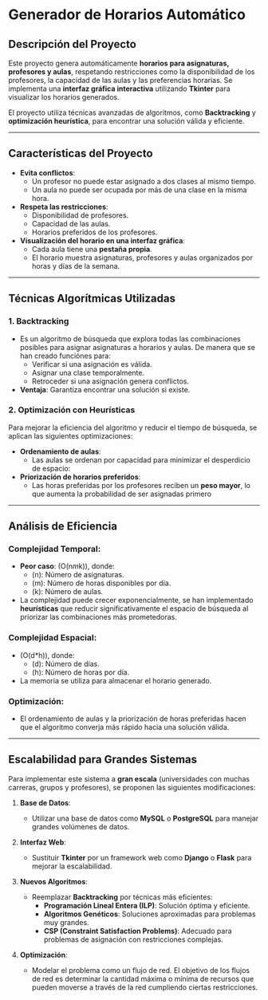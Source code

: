 # **Generador de Horarios Automático**

## **Descripción del Proyecto**
Este proyecto genera automáticamente **horarios para asignaturas, profesores y aulas**, respetando restricciones como la disponibilidad de los profesores, la capacidad de las aulas y las preferencias horarias. Se implementa una **interfaz gráfica interactiva** utilizando **Tkinter** para visualizar los horarios generados.

El proyecto utiliza técnicas avanzadas de algoritmos, como **Backtracking** y **optimización heurística**, para encontrar una solución válida y eficiente.

---

## **Características del Proyecto**
- **Evita conflictos**:
  - Un profesor no puede estar asignado a dos clases al mismo tiempo.
  - Un aula no puede ser ocupada por más de una clase en la misma hora.
- **Respeta las restricciones**:
  - Disponibilidad de profesores.
  - Capacidad de las aulas.
  - Horarios preferidos de los profesores.
- **Visualización del horario en una interfaz gráfica**:
  - Cada aula tiene una **pestaña propia**.
  - El horario muestra asignaturas, profesores y aulas organizados por horas y días de la semana.

---

## **Técnicas Algorítmicas Utilizadas**

### **1. Backtracking**
- Es un algoritmo de búsqueda que explora todas las combinaciones posibles para asignar asignaturas a horarios y aulas. De manera que se han creado funciónes para:
     - Verificar si una asignación es válida.
     - Asignar una clase temporalmente.
     - Retroceder si una asignación genera conflictos.
- **Ventaja**: Garantiza encontrar una solución si existe.

### **2. Optimización con Heurísticas**
Para mejorar la eficiencia del algoritmo y reducir el tiempo de búsqueda, se aplican las siguientes optimizaciones:
- **Ordenamiento de aulas**:
  - Las aulas se ordenan por capacidad para minimizar el desperdicio de espacio:
- **Priorización de horarios preferidos**:
  - Las horas preferidas por los profesores reciben un **peso mayor**, lo que aumenta la probabilidad de ser asignadas primero

---

## **Análisis de Eficiencia**

### **Complejidad Temporal**:
- **Peor caso**: \(O(n*m*k)\), donde:
  - \(n\): Número de asignaturas.
  - \(m\): Número de horas disponibles por día.
  - \(k\): Número de aulas.
- La complejidad puede crecer exponencialmente, se han implementado **heurísticas** que reducir significativamente el espacio de búsqueda al priorizar las combinaciones más prometedoras.

### **Complejidad Espacial**:
- \(O(d*h)\), donde:
  - \(d\): Número de días.
  - \(h\): Número de horas por día.
- La memoria se utiliza para almacenar el horario generado.

### **Optimización**:
- El ordenamiento de aulas y la priorización de horas preferidas hacen que el algoritmo converja más rápido hacia una solución válida.

---

## **Escalabilidad para Grandes Sistemas**
Para implementar este sistema a **gran escala** (universidades con muchas carreras, grupos y profesores), se proponen las siguientes modificaciones:

1. **Base de Datos**:
   - Utilizar una base de datos como **MySQL** o **PostgreSQL** para manejar grandes volúmenes de datos.

2. **Interfaz Web**:
   - Sustituir **Tkinter** por un framework web como **Django** o **Flask** para mejorar la escalabilidad.

3. **Nuevos Algoritmos**:
   - Reemplazar **Backtracking** por técnicas más eficientes:
     - **Programación Lineal Entera (ILP)**: Solución óptima y eficiente.
     - **Algoritmos Genéticos**: Soluciones aproximadas para problemas muy grandes.
     - **CSP (Constraint Satisfaction Problems)**: Adecuado para problemas de asignación con restricciones complejas.

4. **Optimización**:
   - Modelar el problema como un flujo de red. El objetivo de los flujos de red es determinar la cantidad máxima o mínima de recursos que pueden moverse a través de la red cumpliendo ciertas restricciones. 
